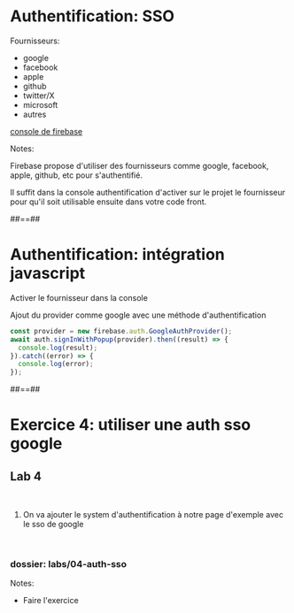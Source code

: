 # Authentification: SSO

Fournisseurs: 
* google
* facebook
* apple
* github 
* twitter/X
* microsoft
* autres

[console de firebase](https://console.firebase.google.com/)
<!-- .element: class="credits" -->

Notes:

Firebase propose d'utiliser des fournisseurs comme google, facebook, apple, github, etc pour s'authentifié.

Il suffit dans la console authentification d'activer sur le projet le fournisseur pour qu'il soit utilisable ensuite dans votre code front.


##==##

<!-- .slide: class="with-code consolas" -->

# Authentification: intégration  javascript

Activer le fournisseur dans la console

Ajout du provider comme google avec une méthode d'authentification
```js
const provider = new firebase.auth.GoogleAuthProvider();
await auth.signInWithPopup(provider).then((result) => {
  console.log(result);
}).catch((error) => {
  console.log(error);
});
```
<!-- .element: class="big-code" -->

##==##

<!-- .slide: class="exercice" -->

# Exercice 4: utiliser une auth sso google

## Lab 4

<br>

1. On va ajouter le system d'authentification à notre page d'exemple avec le sso de google

<br>

### dossier: labs/04-auth-sso

Notes:

- Faire l'exercice
